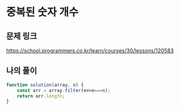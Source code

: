 # 중복된 숫자 개수

## 문제 링크

https://school.programmers.co.kr/learn/courses/30/lessons/120583
<br>

## 나의 풀이

```js
function solution(array, n) {
    const arr = array.filter(e=>e===n);
    return arr.length;
}
```